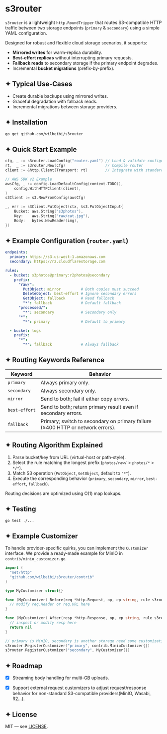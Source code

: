 # s3router

`s3router` is a lightweight `http.RoundTripper` that routes S3-compatible HTTP traffic between two storage endpoints (`primary` & `secondary`) using a simple YAML configuration.

Designed for robust and flexible cloud storage scenarios, it supports:
* **Mirrored writes** for warm-replica durability.
* **Best-effort replicas** without interrupting primary requests.
* **Fallback reads** to secondary storage if the primary endpoint degrades.
* Incremental **bucket migrations** (prefix-by-prefix).

## ✦ Typical Use-Cases

* Create durable backups using mirrored writes.
* Graceful degradation with fallback reads.
* Incremental migrations between storage providers.

## ✦ Installation

```bash
go get github.com/wilbeibi/s3router
```

## ✦ Quick Start Example

```go
cfg, _ := s3router.LoadConfig("router.yaml") // Load & validate configuration
rt,  _ := s3router.New(cfg)                  // Compile router
client := &http.Client{Transport: rt}        // Integrate with standard HTTP clients

// AWS SDK v2 Example
awsCfg, _ := config.LoadDefaultConfig(context.TODO(),
    config.WithHTTPClient(client),
)
s3Client := s3.NewFromConfig(awsCfg)

_, err := s3Client.PutObject(ctx, &s3.PutObjectInput{
    Bucket: aws.String("s3photos"),
    Key:    aws.String("raw/cat.jpg"),
    Body:   bytes.NewReader(img),
})
```

## ✦ Example Configuration (`router.yaml`)

```yaml
endpoints:
  primary: https://s3.us-west-1.amazonaws.com
  secondary: https://r2.cloudflarestorage.com

rules:
  - bucket: s3photos@primary:r2photos@secondary
    prefix:
      "raw/":
        PutObject: mirror         # Both copies must succeed
        DeleteObject: best-effort # Ignore secondary errors
        GetObject: fallback       # Read fallback
        "*": fallback             # Default fallback
      "processed/":
        "*": secondary            # Secondary only
      "*":
        "*": primary              # Default to primary

  - bucket: logs
    prefix:
      "*":
        "*": fallback             # Always fallback
```

## ✦ Routing Keywords Reference

| Keyword       | Behavior                                                                       |
| ------------- | ------------------------------------------------------------------------------ |
| `primary`     | Always primary only.                                                           |
| `secondary`   | Always secondary only.                                                         |
| `mirror`      | Send to both; fail if either copy errors.                                      |
| `best‑effort` | Send to both; return primary result even if secondary errors.                  |
| `fallback`    | Primary; switch to secondary on primary failure (≥400 HTTP or network errors). |

## ✦ Routing Algorithm Explained

1. Parse bucket/key from URL (virtual-host or path-style).
2. Select the rule matching the longest prefix (`photos/raw/` > `photos/*` > `*/*`).
3. Match S3 operation (`PutObject`, `GetObject`, default to `"*"`).
4. Execute the corresponding behavior (`primary`, `secondary`, `mirror`, `best-effort`, `fallback`).

Routing decisions are optimized using O(1) map lookups.

## ✦ Testing

```bash
go test ./...
```

## ✦ Example Customizer

To handle provider-specific quirks, you can implement the `Customizer` interface. We provide a ready-made example for MinIO in `contrib/minio_customizer.go`.

```go
import (
  "net/http"
  "github.com/wilbeibi/s3router/contrib"
)

type MyCustomizer struct{}

func (MyCustomizer) Before(req *http.Request, op, ep string, rule s3router.Rule) {
  // modify req.Header or req.URL here
}

func (MyCustomizer) After(resp *http.Response, op, ep string, rule s3router.Rule) error {
  // inspect or modify resp here
  return nil
}

// primary is MinIO, secondary is another storage need some customizations.
s3router.RegisterCustomizer("primary", contrib.MinioCustomizer{})
s3router.RegisterCustomizer("secondary", MyCustomizer{})
```

## ✦ Roadmap

- [x] Streaming body handling for multi-GB uploads.
- [x] Support external request customizers to adjust request/response behavior for non-standard S3-compatible providers(MinIO, Wasabi, R2...).


## ✦ License

MIT — see [LICENSE](LICENSE).
